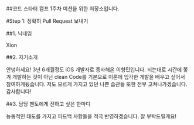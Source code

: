 ##코드 스타터 캠프 1주차 미션을 위한 저장소입니다.

#Step 1: 정확히 Pull Request 보내기

##1. 닉네임

Xion

##2. 자기소개

안녕하세요! 3년 6개월정도 iOS 개발자로 종사해온 이형민입니다.
되는대로 시간에 쫒겨 개발하는 것이 아닌 clean Code를 기본으로 이론에 입각한 개발을 배우고 싶어서 참여하게됬습니다.
저도 모르게 가지고 있던 나쁜 습관들 또한 전부 고쳐나가겠습니다.
감사합니다! 


##3. 담당 멘토에게 전하고 싶은 한마디

능동적인 태도를 가지고 피드백 사항들을 적극 반영하겠습니다.
잘 부탁드릴게요!
